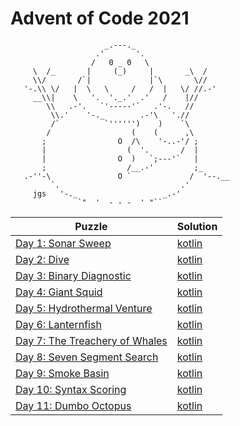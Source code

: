 # Advent of Code 2021

```
                     _.---._
                   .'       '.
                  /   0 _ 0   \
     \  /_       |     (_)     |       _\  /
     \\/       /`|             |`\       \//
   '-.\\ \/   |  \   \     /   /  |   \/ //.-'
     __\\|    \   '.  '._.'  .'   /    |//
        \\   .-'.   `'-----'`   .'-.   //
         \\.'    '-._        .-'\   './/
         /`          `'''''')    )    `\
        /                  (    (      ,\
       ;                O  /\    '-..-'/ ;
       |                  (  '.       /  |
       |                O  )   `;---'`   |
       ;                  /__.-'         ;_
   .-''-\               O `             /  '--.__
         `.                           .'
     jgs   '-._                   _.-'
               `"  '  - - -  ' "`` 
```

| Puzzle                                                                | Solution                                   |
|-----------------------------------------------------------------------|--------------------------------------------|
| [Day 1: Sonar Sweep](https://adventofcode.com/2021/day/1)             | [kotlin](./src/main/kotlin/day01/Day1.kt)  |
| [Day 2: Dive](https://adventofcode.com/2021/day/2)                    | [kotlin](./src/main/kotlin/day02/Day2.kt)  |
| [Day 3: Binary Diagnostic](https://adventofcode.com/2021/day/3)       | [kotlin](./src/main/kotlin/day03/Day3.kt)  |
| [Day 4: Giant Squid](https://adventofcode.com/2021/day/4)             | [kotlin](./src/main/kotlin/day04/Day4.kt)  |
| [Day 5: Hydrothermal Venture](https://adventofcode.com/2021/day/5)    | [kotlin](./src/main/kotlin/day05/Day5.kt)  |
| [Day 6: Lanternfish](https://adventofcode.com/2021/day/6)             | [kotlin](./src/main/kotlin/day06/Day6.kt)  |
| [Day 7: The Treachery of Whales](https://adventofcode.com/2021/day/7) | [kotlin](./src/main/kotlin/day07/Day7.kt)  |
| [Day 8: Seven Segment Search](https://adventofcode.com/2021/day/8)    | [kotlin](./src/main/kotlin/day08/Day8.kt)  |
| [Day 9: Smoke Basin](https://adventofcode.com/2021/day/9)             | [kotlin](./src/main/kotlin/day09/Day9.kt)  |
| [Day 10: Syntax Scoring](https://adventofcode.com/2021/day/10)        | [kotlin](./src/main/kotlin/day10/Day10.kt) |
| [Day 11: Dumbo Octopus](https://adventofcode.com/2021/day/11)         | [kotlin](./src/main/kotlin/day11/Day11.kt) |